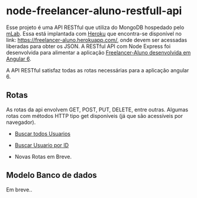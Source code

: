 # node-freelancer-aluno-restfull-api
Esse projeto é uma API RESTful que utiliza do MongoDB hospedado pelo [mLab](https://mlab.com/).  Essa está implantada com [Heroku](https://www.heroku.com/) que encontra-se disponível no link: https://freelancer-aluno.herokuapp.com/, onde devem ser acessadas liberadas para obter os JSON.
A RESTful API com Node Express foi desenvolvida para alimentar a aplicação [Freelancer-Aluno desenvolvida em Angular 6](https://skatesham.github.io/freelancer-aluno).

A API RESTful satisfaz todas as rotas necessárias para a aplicação angular 6.

## Rotas
As rotas da api envolvem GET, POST, PUT, DELETE, entre outras. Algumas rotas com métodos HTTP tipo get disponíveis (já que são acessíveis por navegador).

- [Buscar todos Usuarios](https://freelancer-aluno.herokuapp.com/usuarios/)

- [Buscar Usuario por ID](https://freelancer-aluno.herokuapp.com/usuarios/5c012fdcf7f1080004569c77)

- Novas Rotas em Breve.

## Modelo Banco de dados
Em breve..
